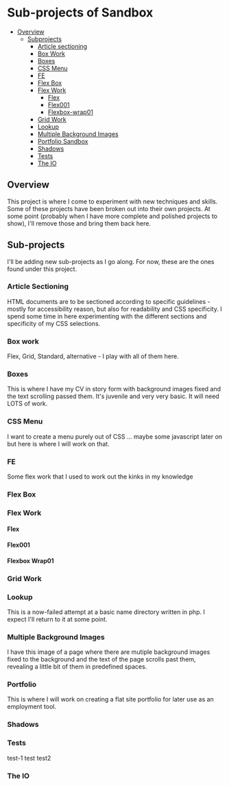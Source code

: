 # Sub-projects of Sandbox

- [Overview](#overview)
    - [Subprojects](#sub-projects)
        - [Article sectioning](#article-sectioning)
        - [Box Work](#box-work)
        - [Boxes](#boxes)
        - [CSS Menu](#css-menu)
        - [FE](#fe)
        - [Flex Box](#flex-box)
        - [Flex Work](#flex-work)
            - [Flex](#flex)
            - [Flex001](#flex001)
            - [Flexbox-wrap01](#flexbox-wrap01)
        - [Grid Work](#grid-work)
        - [Lookup](#lookup)
        - [Multiple Background Images](#multiple-background-images)
        - [Portfolio Sandbox](#portfolio-sandbox)
        - [Shadows](#shadows)
        - [Tests](#tests)
        - [The IO](#the-io)

## Overview

This project is where I come to experiment with new techniques and skills. Some of these projects have been broken out into their own projects. At some point (probably when I have more complete and polished projects to show), I'll remove those and bring them back here.
## Sub-projects

I'll be adding new sub-projects as I go along. For now, these are the ones found under this project.

### Article Sectioning

HTML documents are to be sectioned according to specific guidelines - mostly for accessibility reason, but also for readability and CSS specificity. I spend some time in here experimenting with the different sections and specificity of my CSS selections.

### Box work

Flex, Grid, Standard, alternative - I play with all of them here.

### Boxes

This is where I have my CV in story form with background images fixed and the text scrolling passed them. It's juvenile and very very basic. It will need LOTS of work.

### CSS Menu

I want to create a menu purely out of CSS ... maybe some javascript later on but here is where I will work on that.
### FE

Some flex work that I used to work out the kinks in my knowledge

### Flex Box

### Flex Work
#### Flex


#### Flex001

#### Flexbox Wrap01

### Grid Work

### Lookup

This is a now-failed attempt at a basic name directory written in php. I expect I'll return to it at some point.

### Multiple Background Images

I have this image of a page where there are mutiple background images fixed to the background and the text of the page scrolls past them, revealing a little bit of them in predefined spaces.

### Portfolio

This is where I will work on creating a flat site portfolio for later use as an employment tool.


### Shadows


### Tests

test-1
test
test2


### The IO